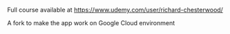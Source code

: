 Full course available at https://www.udemy.com/user/richard-chesterwood/

A fork to make the app work on Google Cloud environment
